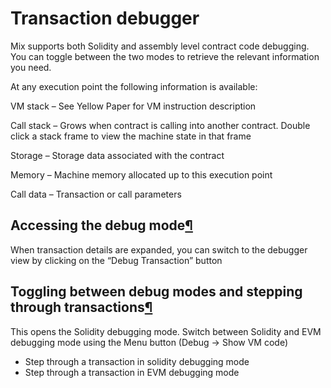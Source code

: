 # Transaction debugger

Mix supports both Solidity and assembly level contract code debugging. You can toggle between the two modes to retrieve the relevant information you need.

At any execution point the following information is available:

VM stack – See Yellow Paper for VM instruction description

Call stack – Grows when contract is calling into another contract. Double click a stack frame to view the machine state in that frame

Storage – Storage data associated with the contract

Memory – Machine memory allocated up to this execution point

Call data – Transaction or call parameters

## Accessing the debug mode[¶](transaction-debugger.md)

When transaction details are expanded, you can switch to the debugger view by clicking on the “Debug Transaction” button

## Toggling between debug modes and stepping through transactions[¶](transaction-debugger.md)

This opens the Solidity debugging mode. Switch between Solidity and EVM debugging mode using the Menu button \(Debug -&gt; Show VM code\)

* Step through a transaction in solidity debugging mode
* Step through a transaction in EVM debugging mode

